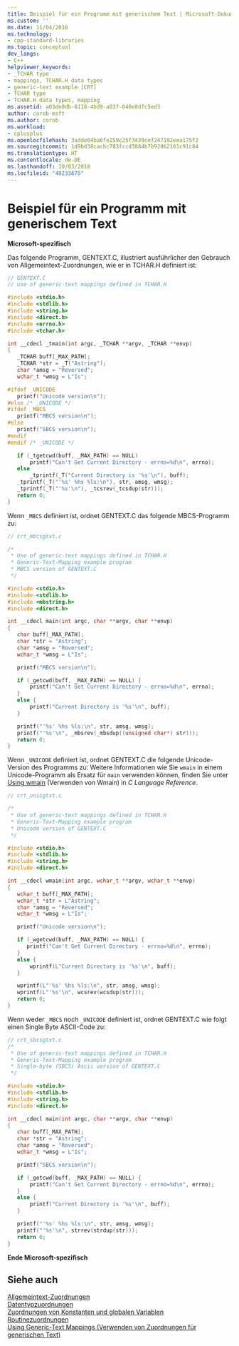 ```yaml
---
title: Beispiel für ein Programm mit generischem Text | Microsoft-Dokumentation
ms.custom: ''
ms.date: 11/04/2016
ms.technology:
- cpp-standard-libraries
ms.topic: conceptual
dev_langs:
- C++
helpviewer_keywords:
- _TCHAR type
- mappings, TCHAR.H data types
- generic-text example [CRT]
- TCHAR type
- TCHAR.H data types, mapping
ms.assetid: a03de0db-8118-4bd9-a03f-640e8dfc5ed3
author: corob-msft
ms.author: corob
ms.workload:
- cplusplus
ms.openlocfilehash: 3adde04ba8fe259c25f3439cef247192eea175f2
ms.sourcegitcommit: 1d9bd38cacbc783fccd3884b7b92062161c91c84
ms.translationtype: HT
ms.contentlocale: de-DE
ms.lasthandoff: 10/03/2018
ms.locfileid: "48233675"
---
```

# <a name="a-sample-generic-text-program"></a>Beispiel für ein Programm mit generischem Text

**Microsoft-spezifisch**

Das folgende Programm, GENTEXT.C, illustriert ausführlicher den Gebrauch von Allgemeintext-Zuordnungen, wie er in TCHAR.H definiert ist:

```C
// GENTEXT.C
// use of generic-text mappings defined in TCHAR.H

#include <stdio.h>
#include <stdlib.h>
#include <string.h>
#include <direct.h>
#include <errno.h>
#include <tchar.h>

int __cdecl _tmain(int argc, _TCHAR **argv, _TCHAR **envp)
{
   _TCHAR buff[_MAX_PATH];
   _TCHAR *str = _T("Astring");
   char *amsg = "Reversed";
   wchar_t *wmsg = L"Is";

#ifdef _UNICODE
   printf("Unicode version\n");
#else /* _UNICODE */
#ifdef _MBCS
   printf("MBCS version\n");
#else
   printf("SBCS version\n");
#endif
#endif /* _UNICODE */

   if (_tgetcwd(buff, _MAX_PATH) == NULL)
       printf("Can't Get Current Directory - errno=%d\n", errno);
   else
       _tprintf(_T("Current Directory is '%s'\n"), buff);
   _tprintf(_T("'%s' %hs %ls:\n"), str, amsg, wmsg);
   _tprintf(_T("'%s'\n"), _tcsrev(_tcsdup(str)));
   return 0;
}
```

Wenn `_MBCS` definiert ist, ordnet GENTEXT.C das folgende MBCS-Programm zu:

```C
// crt_mbcsgtxt.c

/*
 * Use of generic-text mappings defined in TCHAR.H
 * Generic-Text-Mapping example program
 * MBCS version of GENTEXT.C
 */

#include <stdio.h>
#include <stdlib.h>
#include <mbstring.h>
#include <direct.h>

int __cdecl main(int argc, char **argv, char **envp)
{
   char buff[_MAX_PATH];
   char *str = "Astring";
   char *amsg = "Reversed";
   wchar_t *wmsg = L"Is";

   printf("MBCS version\n");

   if (_getcwd(buff, _MAX_PATH) == NULL) {
       printf("Can't Get Current Directory - errno=%d\n", errno);
   }
   else {
       printf("Current Directory is '%s'\n", buff);
   }

   printf("'%s' %hs %ls:\n", str, amsg, wmsg);
   printf("'%s'\n", _mbsrev(_mbsdup((unsigned char*) str)));
   return 0;
}
```

Wenn `_UNICODE` definiert ist, ordnet GENTEXT.C die folgende Unicode-Version des Programms zu: Weitere Informationen wie Sie `wmain` in einem Unicode-Programm als Ersatz für `main` verwenden können, finden Sie unter [Using wmain](../c-language/using-wmain.md) (Verwenden von Wmain) in *C Language Reference*.

```C
// crt_unicgtxt.c

/*
 * Use of generic-text mappings defined in TCHAR.H
 * Generic-Text-Mapping example program
 * Unicode version of GENTEXT.C
 */

#include <stdio.h>
#include <stdlib.h>
#include <string.h>
#include <direct.h>

int __cdecl wmain(int argc, wchar_t **argv, wchar_t **envp)
{
   wchar_t buff[_MAX_PATH];
   wchar_t *str = L"Astring";
   char *amsg = "Reversed";
   wchar_t *wmsg = L"Is";

   printf("Unicode version\n");

   if (_wgetcwd(buff, _MAX_PATH) == NULL) {
      printf("Can't Get Current Directory - errno=%d\n", errno);
   }
   else {
       wprintf(L"Current Directory is '%s'\n", buff);
   }

   wprintf(L"'%s' %hs %ls:\n", str, amsg, wmsg);
   wprintf(L"'%s'\n", wcsrev(wcsdup(str)));
   return 0;
}
```

Wenn weder `_MBCS` noch `_UNICODE` definiert ist, ordnet GENTEXT.C wie folgt einen Single Byte ASCII-Code zu:

```C
// crt_sbcsgtxt.c
/*
 * Use of generic-text mappings defined in TCHAR.H
 * Generic-Text-Mapping example program
 * Single-byte (SBCS) Ascii version of GENTEXT.C
 */

#include <stdio.h>
#include <stdlib.h>
#include <string.h>
#include <direct.h>

int __cdecl main(int argc, char **argv, char **envp)
{
   char buff[_MAX_PATH];
   char *str = "Astring";
   char *amsg = "Reversed";
   wchar_t *wmsg = L"Is";

   printf("SBCS version\n");

   if (_getcwd(buff, _MAX_PATH) == NULL) {
       printf("Can't Get Current Directory - errno=%d\n", errno);
   }
   else {
       printf("Current Directory is '%s'\n", buff);
   }

   printf("'%s' %hs %ls:\n", str, amsg, wmsg);
   printf("'%s'\n", strrev(strdup(str)));
   return 0;
}
```

**Ende Microsoft-spezifisch**

## <a name="see-also"></a>Siehe auch

[Allgemeintext-Zuordnungen](../c-runtime-library/generic-text-mappings.md)<br/>
[Datentypzuordnungen](../c-runtime-library/data-type-mappings.md)<br/>
[Zuordnungen von Konstanten und globalen Variablen](../c-runtime-library/constant-and-global-variable-mappings.md)<br/>
[Routinezuordnungen](../c-runtime-library/routine-mappings.md)<br/>
[Using Generic-Text Mappings (Verwenden von Zuordnungen für generischen Text)](../c-runtime-library/using-generic-text-mappings.md)